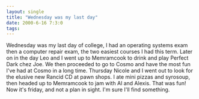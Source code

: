```yaml
---
layout: single
title: "Wednesday was my last day"
date: 2000-6-16 7:3:0
tags: 
---
```


Wednesday was my last day of college, I had an operating systems exam then a computer repair exam, the two easiest courses I had this term. Later on in the day Leo and I went up to Memramcook to drink and play Perfect Dark chez Joe. We then proceeded to go to Cosmo and have the most fun I've had at Cosmo in a long time. Thursday Nicole and I went out to look for the elusive new Rancid CD at pawn shops. I ate mini pizzas and syrosoup, then headed up to Memramcook to jam with Al and Alexis. That was fun! Now it's friday, and not a plan in sight. I'm sure I'll find something.

